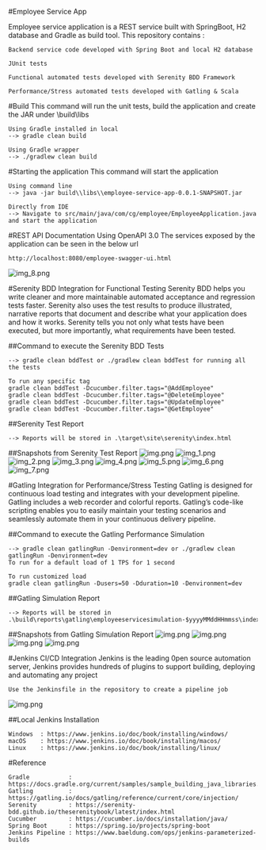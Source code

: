 #Employee Service App

Employee service application is a REST service built with SpringBoot, H2 database and Gradle as build tool. 
This repository contains :
````
Backend service code developed with Spring Boot and local H2 database

````
````
JUnit tests

````
````
Functional automated tests developed with Serenity BDD Framework

````
````
Performance/Stress automated tests developed with Gatling & Scala

````

#Build
This command will run the unit tests, build the application and create the JAR under \build\libs
````
Using Gradle installed in local
--> gradle clean build 
````

````
Using Gradle wrapper
--> ./gradlew clean build 
````

#Starting the application
This command will start the application
````
Using command line
--> java -jar build\\libs\\employee-service-app-0.0.1-SNAPSHOT.jar
````
````
Directly from IDE
--> Navigate to src/main/java/com/cg/employee/EmployeeApplication.java and start the application
````

#REST API Documentation Using OpenAPI 3.0
The services exposed by the application can be seen in the below url
````
http://localhost:8080/employee-swagger-ui.html

````
![img_8.png](screenshots/img_8.png)

#Serenity BDD Integration for Functional Testing
Serenity BDD helps you write cleaner and more maintainable automated acceptance and regression tests faster. 
Serenity also uses the test results to produce illustrated, narrative reports that document and describe what your application does and how it works. 
Serenity tells you not only what tests have been executed, but more importantly, what requirements have been tested.

##Command to execute the Serenity BDD Tests
````
--> gradle clean bddTest or ./gradlew clean bddTest for running all the tests

To run any specific tag
gradle clean bddTest -Dcucumber.filter.tags="@AddEmployee"
gradle clean bddTest -Dcucumber.filter.tags="@DeleteEmployee"
gradle clean bddTest -Dcucumber.filter.tags="@UpdateEmployee"
gradle clean bddTest -Dcucumber.filter.tags="@GetEmployee"

````
##Serenity Test Report
````
--> Reports will be stored in .\target\site\serenity\index.html
````

##Snapshots from Serenity Test Report
![img.png](screenshots/img.png)
![img_1.png](screenshots/img_1.png)
![img_2.png](screenshots/img_2.png)
![img_3.png](screenshots/img_3.png)
![img_4.png](screenshots/img_4.png)
![img_5.png](screenshots/img_5.png)
![img_6.png](screenshots/img_6.png)
![img_7.png](screenshots/img_7.png)

#Gatling Integration for Performance/Stress Testing
Gatling is designed for continuous load testing and integrates with your development pipeline. 
Gatling includes a web recorder and colorful reports. Gatling’s code-like scripting enables you to easily maintain your testing scenarios and seamlessly automate them in your continuous delivery pipeline.

##Command to execute the Gatling Performance Simulation
````
--> gradle clean gatlingRun -Denvironment=dev or ./gradlew clean gatlingRun -Denvironment=dev
To run for a default load of 1 TPS for 1 second

To run customized load
gradle clean gatlingRun -Dusers=50 -Dduration=10 -Denvironment=dev

````

##Gatling Simulation Report
````
--> Reports will be stored in .\build\reports\gatling\employeeservicesimulation-$yyyyMMddHHmmss\index.html
````

##Snapshots from Gatling Simulation Report
![img.png](screenshots/img_12.png)
![img.png](screenshots/img_9.png)
![img.png](screenshots/img_10.png)
![img.png](screenshots/img_11.png)

#Jenkins CI/CD Integration
Jenkins is the leading 0pen source automation server, Jenkins provides hundreds of plugins to support building, deploying and automating any project

````
Use the Jenkinsfile in the repository to create a pipeline job
````
![img.png](screenshots/img_13.png)

##Local Jenkins Installation
````
Windows  : https://www.jenkins.io/doc/book/installing/windows/
macOS    : https://www.jenkins.io/doc/book/installing/macos/
Linux    : https://www.jenkins.io/doc/book/installing/linux/

````
#Reference
````
Gradle           : https://docs.gradle.org/current/samples/sample_building_java_libraries.html
Gatling          : https://gatling.io/docs/gatling/reference/current/core/injection/
Serenity         : https://serenity-bdd.github.io/theserenitybook/latest/index.html
Cucumber         : https://cucumber.io/docs/installation/java/
Spring Boot      : https://spring.io/projects/spring-boot
Jenkins Pipeline : https://www.baeldung.com/ops/jenkins-parameterized-builds
 
````
